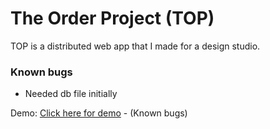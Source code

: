 # The Order Project (TOP)
TOP is a distributed web app that I made for a design studio.
### Known bugs
* Needed db file initially

Demo: [Click here for demo](https://bit.ly/aws-top) - (Known bugs)
